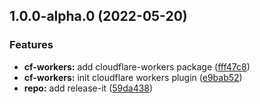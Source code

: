 

## 1.0.0-alpha.0 (2022-05-20)


### Features

* **cf-workers:** add cloudflare-workers package ([fff47c8](https://github.com/barbados-clemens/mono/commit/fff47c8cfaa6981582b743135a990f9a143cdae3))
* **cf-workers:** init cloudflare workers plugin ([e9bab52](https://github.com/barbados-clemens/mono/commit/e9bab525a6afe2784ebdb1cb912a394e8d060584))
* **repo:** add release-it ([59da438](https://github.com/barbados-clemens/mono/commit/59da43852ec02b03b536a4da88cc638b1ea0431c))